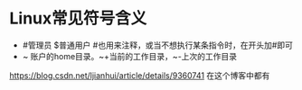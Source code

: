 # Linux常见符号含义

- #管理员 $普通用户 #也用来注释，或当不想执行某条指令时，在开头加#即可
- ~ 账户的home目录。~+当前的工作目录，~-上次的工作目录

https://blog.csdn.net/ljianhui/article/details/9360741 在这个博客中都有